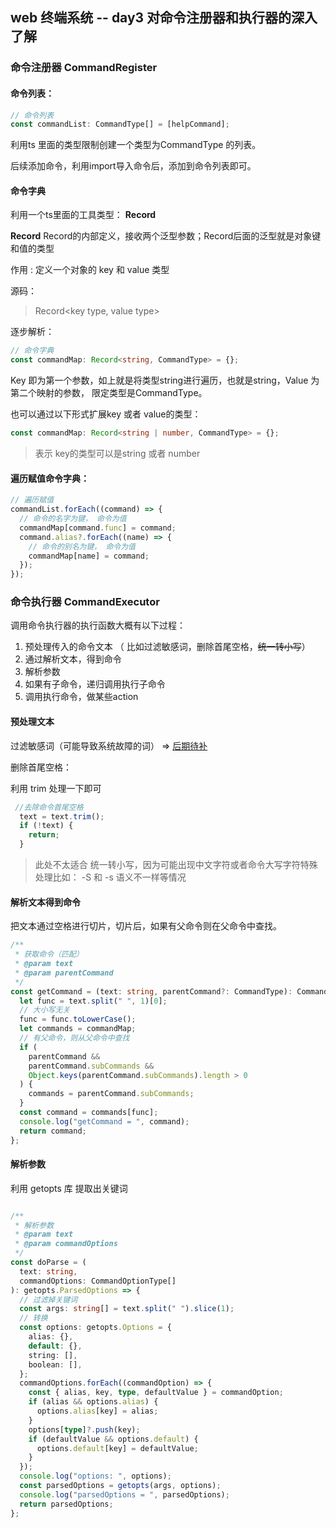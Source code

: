 ## web 终端系统 -- day3 对命令注册器和执行器的深入了解

### 命令注册器 CommandRegister

#### 命令列表：

```typescript
// 命令列表
const commandList: CommandType[] = [helpCommand];
```

利用ts 里面的类型限制创建一个类型为CommandType 的列表。

后续添加命令，利用import导入命令后，添加到命令列表即可。

#### 命令字典

利用一个ts里面的工具类型： **Record** 

**Record**
Record的内部定义，接收两个泛型参数；Record后面的泛型就是对象键和值的类型

作用 : 定义一个对象的 key 和 value 类型

源码：

> Record<key type, value type> 

逐步解析：

```typescript
// 命令字典
const commandMap: Record<string, CommandType> = {};
```

Key 即为第一个参数，如上就是将类型string进行遍历，也就是string，Value 为第二个映射的参数， 限定类型是CommandType。

也可以通过以下形式扩展key 或者 value的类型：

```typescript
const commandMap: Record<string | number, CommandType> = {};
```

> 表示 key的类型可以是string 或者 number

#### 遍历赋值命令字典：

```typescript
// 遍历赋值
commandList.forEach((command) => {
  // 命令的名字为键， 命令为值
  commandMap[command.func] = command;
  command.alias?.forEach((name) => {
    // 命令的别名为键， 命令为值
    commandMap[name] = command;
  });
});
```

### 命令执行器 CommandExecutor

调用命令执行器的执行函数大概有以下过程：

1. 预处理传入的命令文本 （ 比如过滤敏感词，删除首尾空格，~~统一转小写~~）
2.  通过解析文本，得到命令
3.   解析参数
4.   如果有子命令，递归调用执行子命令
5.   调用执行命令，做某些action

#### 预处理文本

过滤敏感词（可能导致系统故障的词） => <u>后期待补</u>

删除首尾空格：

利用 trim 处理一下即可

```js
 //去除命令首尾空格
  text = text.trim();
  if (!text) {
    return;
  }
```

> 此处不太适合 统一转小写，因为可能出现中文字符或者命令大写字符特殊处理比如： -S  和 -s 语义不一样等情况

#### 解析文本得到命令

把文本通过空格进行切片，切片后，如果有父命令则在父命令中查找。

```typescript
/**
 * 获取命令（匹配）
 * @param text
 * @param parentCommand
 */
const getCommand = (text: string, parentCommand?: CommandType): CommandType => {
  let func = text.split(" ", 1)[0];
  // 大小写无关
  func = func.toLowerCase();
  let commands = commandMap;
  // 有父命令，则从父命令中查找
  if (
    parentCommand &&
    parentCommand.subCommands &&
    Object.keys(parentCommand.subCommands).length > 0
  ) {
    commands = parentCommand.subCommands;
  }
  const command = commands[func];
  console.log("getCommand = ", command);
  return command;
};
```

#### 解析参数

利用 getopts 库 提取出关键词

```typescript

/**
 * 解析参数
 * @param text
 * @param commandOptions
 */
const doParse = (
  text: string,
  commandOptions: CommandOptionType[]
): getopts.ParsedOptions => {
  // 过滤掉关键词
  const args: string[] = text.split(" ").slice(1);
  // 转换
  const options: getopts.Options = {
    alias: {},
    default: {},
    string: [],
    boolean: [],
  };
  commandOptions.forEach((commandOption) => {
    const { alias, key, type, defaultValue } = commandOption;
    if (alias && options.alias) {
      options.alias[key] = alias;
    }
    options[type]?.push(key);
    if (defaultValue && options.default) {
      options.default[key] = defaultValue;
    }
  });
  console.log("options: ", options);
  const parsedOptions = getopts(args, options);
  console.log("parsedOptions = ", parsedOptions);
  return parsedOptions;
};

```



